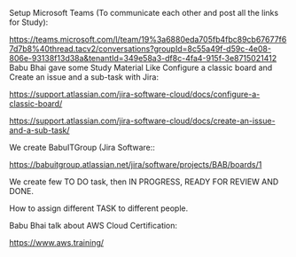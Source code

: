 Setup Microsoft Teams (To communicate each other and post all the links for Study):

https://teams.microsoft.com/l/team/19%3a6880eda705fb4fbc89cb67677f67d7b8%40thread.tacv2/conversations?groupId=8c55a49f-d59c-4e08-806e-93138f13d38a&tenantId=349e58a3-df8c-4fa4-915f-3e8715021412
Babu Bhai gave some Study Material Like Configure a classic board and Create an issue and a sub-task with Jira:

https://support.atlassian.com/jira-software-cloud/docs/configure-a-classic-board/

https://support.atlassian.com/jira-software-cloud/docs/create-an-issue-and-a-sub-task/

We create BabuITGroup (Jira Software::

https://babuitgroup.atlassian.net/jira/software/projects/BAB/boards/1

We create few TO DO task, then IN PROGRESS, READY FOR REVIEW AND DONE.

How to assign different TASK to different people.

Babu Bhai talk about AWS Cloud Certification:

https://www.aws.training/
